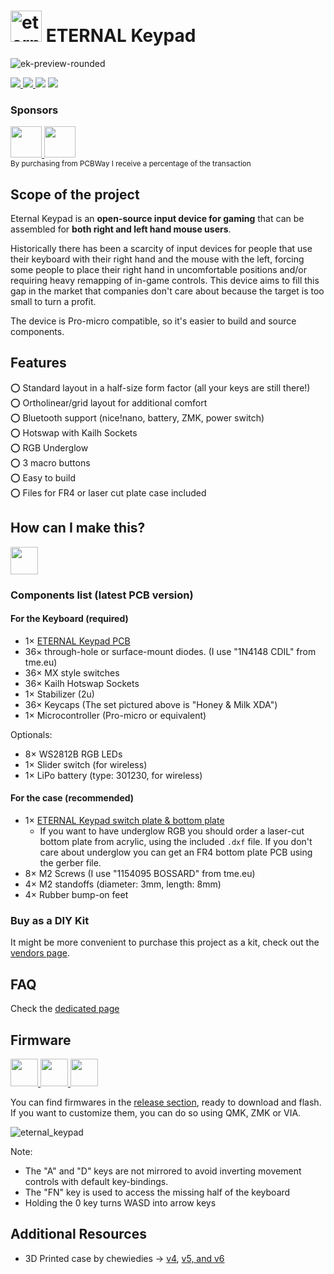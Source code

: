# <img src="https://gist.githubusercontent.com/duckyb/282c2221d859f8134c1b1f0cf4622656/raw/97affc98d0d71566fa6ccb604eef31af2c36752a/eternal-keypad-logo.svg" height="50" alt="eternal_keypad_logo"/> ETERNAL Keypad
![ek-preview-rounded](https://user-images.githubusercontent.com/27895007/167808526-7cf01c83-1738-40c4-bed5-d04d67a561a3.png)

<div class="shields">
  <a href="https://github.com/duckyb/eternal-keypad/releases">
    <img src="https://img.shields.io/github/downloads/duckyb/eternal-keypad/total?color=success&style=flat-square">
    <img src="https://img.shields.io/github/v/release/duckyb/eternal-keypad?include_prereleases&color=success&style=flat-square">
  </a>
  <img src="https://img.shields.io/github/license/duckyb/eternal-keypad?style=flat-square&color=success">
  <a href ="https://discord.gg/3erEKm3uht">
    <img src="https://discordapp.com/api/guilds/914228133786439740/widget.png?style=shield">
  </a>
</div>

### Sponsors


<span class="sponsors">
  <a href="https://shop.beekeeb.com/product/eternal-keypad-kit/">
    <img src="https://user-images.githubusercontent.com/27895007/192096782-2ca086d8-54a3-42fd-a67b-0f1e25f1ffbc.png" height="50"/>
  </a>
  <a href="https://www.pcbway.com/project/shareproject/ETERNAL_Keypad_5c58c0de.html">
    <img src="https://user-images.githubusercontent.com/27895007/201170595-901a4723-b910-418c-b273-a5c9987ad1c8.png" height="50"/>
  </a>
</span>
<div><sub>By purchasing from PCBWay I receive a percentage of the transaction</sub></div>

## Scope of the project

Eternal Keypad is an **open-source input device for gaming** that can be assembled for **both right and left hand mouse users**.

Historically there has been a scarcity of input devices for people that use their keyboard with their right hand and the mouse with the left, forcing some people to place their right hand in uncomfortable positions and/or requiring heavy remapping of in-game controls.
This device aims to fill this gap in the market that companies don't care about because the target is too small to turn a profit.

The device is Pro-micro compatible, so it's easier to build and source components.

## Features

⭕ Standard layout in a half-size form factor (all your keys are still there!)  
⭕ Ortholinear/grid layout for additional comfort  
⭕ Bluetooth support (nice!nano, battery, ZMK, power switch)  
⭕ Hotswap with Kailh Sockets  
⭕ RGB Underglow  
⭕ 3 macro buttons  
⭕ Easy to build  
⭕ Files for FR4 or laser cut plate case included  

## How can I make this?

<a href="https://youtu.be/vkTpa7AnWUo" target="_blank">
  <img src="https://gist.githubusercontent.com/duckyb/337340baa1f0c8bcc06fef7b3b57242b/raw/97e6e0748dd1b8a3fb54fac0a88e84e6b6e0e10a/build-guide-button.svg" height="44">
</a>

### Components list (latest PCB version)

#### For the Keyboard (required)

- 1× [ETERNAL Keypad PCB](https://github.com/duckyb/eternal-keypad/releases/latest)
- 36× through-hole or surface-mount diodes. (I use "1N4148 CDIL" from tme.eu)
- 36× MX style switches
- 36× Kailh Hotswap Sockets
- 1× Stabilizer (2u)
- 36× Keycaps (The set pictured above is "Honey & Milk XDA")
- 1× Microcontroller (Pro-micro or equivalent)

Optionals:
- 8× WS2812B RGB LEDs
- 1× Slider switch (for wireless)
- 1× LiPo battery (type: 301230, for wireless)

#### For the case (recommended)

- 1× [ETERNAL Keypad switch plate & bottom plate](https://github.com/duckyb/eternal-keypad/releases/latest)
  - If you want to have underglow RGB you should order a laser-cut bottom plate from acrylic, using the included `.dxf` file. If you don't care about underglow you can get an FR4 bottom plate PCB using the gerber file.
- 8× M2 Screws (I use "1154095 BOSSARD" from tme.eu)
- 4× M2 standoffs (diameter: 3mm, length: 8mm)
- 4× Rubber bump-on feet

### Buy as a DIY Kit

It might be more convenient to purchase this project as a kit, check out the [vendors page](./vendors.md).

## FAQ

Check the [dedicated page](./FAQ.md)

## Firmware

<a href="https://github.com/qmk/qmk_firmware/tree/master/keyboards/eternal_keypad" target="_blank">
  <img src="https://qmk.fm/assets/images/badge-small-light.svg" height="44"/>
</a>
<a href="https://www.caniusevia.com/">
  <img src="https://user-images.githubusercontent.com/27895007/167814873-be7de892-754b-4b6b-976c-8983c1baf8e2.svg" height="44"/>
</a>
<a href="https://zmk.dev/">
  <img src="https://user-images.githubusercontent.com/27895007/188517482-3f93cafe-685a-4de9-9aee-ba4bfa29cb89.svg" height="44"/>
</a>

You can find firmwares in the [release section](https://github.com/duckyb/eternal-keypad/releases/latest), ready to download and flash.
If you want to customize them, you can do so using QMK, ZMK or VIA.

![eternal_keypad](https://user-images.githubusercontent.com/27895007/144766801-a8390a4f-9810-4c56-9442-b2406a4ed4ce.png)

Note:
- The "A" and "D" keys are not mirrored to avoid inverting movement controls with default key-bindings.
- The "FN" key is used to access the missing half of the keyboard
- Holding the 0 key turns WASD into arrow keys

## Additional Resources

- 3D Printed case by chewiedies → [v4](https://www.thingiverse.com/thing:5329104), [v5, and v6](https://www.printables.com/model/290027-eternal-keypad-v12-gasket-mount-case-w-optional-te)
